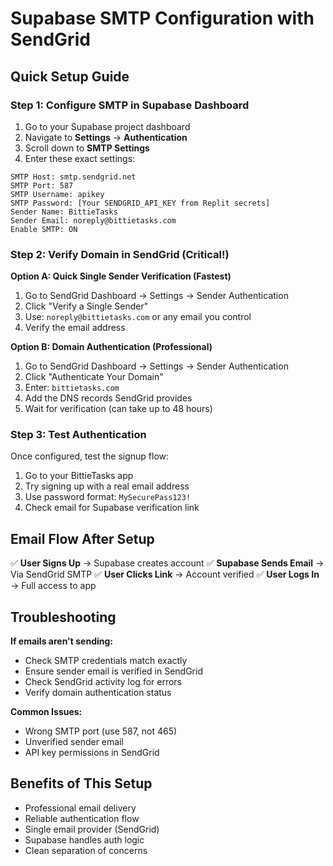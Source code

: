 # Supabase SMTP Configuration with SendGrid

## Quick Setup Guide

### Step 1: Configure SMTP in Supabase Dashboard

1. Go to your Supabase project dashboard
2. Navigate to **Settings** → **Authentication**
3. Scroll down to **SMTP Settings**
4. Enter these exact settings:

```
SMTP Host: smtp.sendgrid.net
SMTP Port: 587
SMTP Username: apikey
SMTP Password: [Your SENDGRID_API_KEY from Replit secrets]
Sender Name: BittieTasks
Sender Email: noreply@bittietasks.com
Enable SMTP: ON
```

### Step 2: Verify Domain in SendGrid (Critical!)

**Option A: Quick Single Sender Verification (Fastest)**
1. Go to SendGrid Dashboard → Settings → Sender Authentication
2. Click "Verify a Single Sender"
3. Use: `noreply@bittietasks.com` or any email you control
4. Verify the email address

**Option B: Domain Authentication (Professional)**
1. Go to SendGrid Dashboard → Settings → Sender Authentication
2. Click "Authenticate Your Domain" 
3. Enter: `bittietasks.com`
4. Add the DNS records SendGrid provides
5. Wait for verification (can take up to 48 hours)

### Step 3: Test Authentication

Once configured, test the signup flow:
1. Go to your BittieTasks app
2. Try signing up with a real email address
3. Use password format: `MySecurePass123!`
4. Check email for Supabase verification link

## Email Flow After Setup

✅ **User Signs Up** → Supabase creates account
✅ **Supabase Sends Email** → Via SendGrid SMTP
✅ **User Clicks Link** → Account verified 
✅ **User Logs In** → Full access to app

## Troubleshooting

**If emails aren't sending:**
- Check SMTP credentials match exactly
- Ensure sender email is verified in SendGrid
- Check SendGrid activity log for errors
- Verify domain authentication status

**Common Issues:**
- Wrong SMTP port (use 587, not 465)
- Unverified sender email
- API key permissions in SendGrid

## Benefits of This Setup

- Professional email delivery
- Reliable authentication flow  
- Single email provider (SendGrid)
- Supabase handles auth logic
- Clean separation of concerns